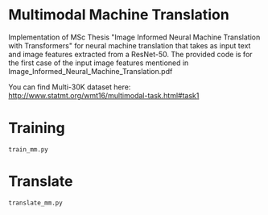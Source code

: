   # Multimodal Machine Translation

  Implementation of MSc Thesis "Image Informed Neural Machine Translation with Transformers" for neural machine translation that takes as input text and image features extracted     from a ResNet-50. The provided code is for the first case of the input image features mentioned in Image_Informed_Neural_Machine_Translation.pdf
  
  You can find Multi-30K dataset here: http://www.statmt.org/wmt16/multimodal-task.html#task1
   
  
  # Training
  `train_mm.py`
 
  # Translate
  `translate_mm.py`
